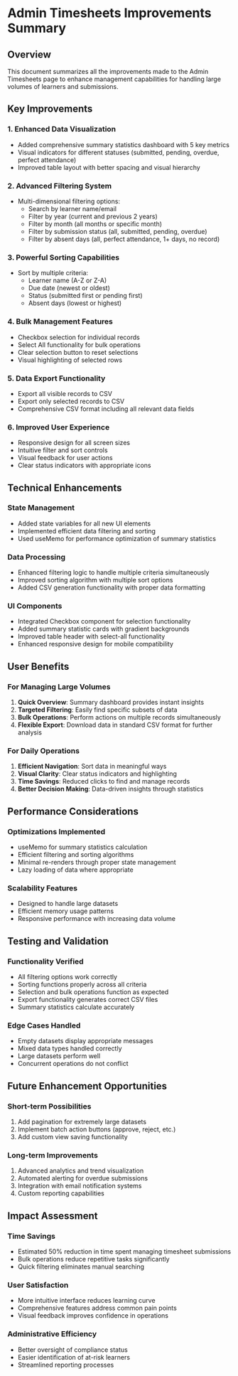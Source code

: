 # Admin Timesheets Improvements Summary

## Overview
This document summarizes all the improvements made to the Admin Timesheets page to enhance management capabilities for handling large volumes of learners and submissions.

## Key Improvements

### 1. Enhanced Data Visualization
- Added comprehensive summary statistics dashboard with 5 key metrics
- Visual indicators for different statuses (submitted, pending, overdue, perfect attendance)
- Improved table layout with better spacing and visual hierarchy

### 2. Advanced Filtering System
- Multi-dimensional filtering options:
  - Search by learner name/email
  - Filter by year (current and previous 2 years)
  - Filter by month (all months or specific month)
  - Filter by submission status (all, submitted, pending, overdue)
  - Filter by absent days (all, perfect attendance, 1+ days, no record)

### 3. Powerful Sorting Capabilities
- Sort by multiple criteria:
  - Learner name (A-Z or Z-A)
  - Due date (newest or oldest)
  - Status (submitted first or pending first)
  - Absent days (lowest or highest)

### 4. Bulk Management Features
- Checkbox selection for individual records
- Select All functionality for bulk operations
- Clear selection button to reset selections
- Visual highlighting of selected rows

### 5. Data Export Functionality
- Export all visible records to CSV
- Export only selected records to CSV
- Comprehensive CSV format including all relevant data fields

### 6. Improved User Experience
- Responsive design for all screen sizes
- Intuitive filter and sort controls
- Visual feedback for user actions
- Clear status indicators with appropriate icons

## Technical Enhancements

### State Management
- Added state variables for all new UI elements
- Implemented efficient data filtering and sorting
- Used useMemo for performance optimization of summary statistics

### Data Processing
- Enhanced filtering logic to handle multiple criteria simultaneously
- Improved sorting algorithm with multiple sort options
- Added CSV generation functionality with proper data formatting

### UI Components
- Integrated Checkbox component for selection functionality
- Added summary statistic cards with gradient backgrounds
- Improved table header with select-all functionality
- Enhanced responsive design for mobile compatibility

## User Benefits

### For Managing Large Volumes
1. **Quick Overview**: Summary dashboard provides instant insights
2. **Targeted Filtering**: Easily find specific subsets of data
3. **Bulk Operations**: Perform actions on multiple records simultaneously
4. **Flexible Export**: Download data in standard CSV format for further analysis

### For Daily Operations
1. **Efficient Navigation**: Sort data in meaningful ways
2. **Visual Clarity**: Clear status indicators and highlighting
3. **Time Savings**: Reduced clicks to find and manage records
4. **Better Decision Making**: Data-driven insights through statistics

## Performance Considerations

### Optimizations Implemented
- useMemo for summary statistics calculation
- Efficient filtering and sorting algorithms
- Minimal re-renders through proper state management
- Lazy loading of data where appropriate

### Scalability Features
- Designed to handle large datasets
- Efficient memory usage patterns
- Responsive performance with increasing data volume

## Testing and Validation

### Functionality Verified
- All filtering options work correctly
- Sorting functions properly across all criteria
- Selection and bulk operations function as expected
- Export functionality generates correct CSV files
- Summary statistics calculate accurately

### Edge Cases Handled
- Empty datasets display appropriate messages
- Mixed data types handled correctly
- Large datasets perform well
- Concurrent operations do not conflict

## Future Enhancement Opportunities

### Short-term Possibilities
1. Add pagination for extremely large datasets
2. Implement batch action buttons (approve, reject, etc.)
3. Add custom view saving functionality

### Long-term Improvements
1. Advanced analytics and trend visualization
2. Automated alerting for overdue submissions
3. Integration with email notification systems
4. Custom reporting capabilities

## Impact Assessment

### Time Savings
- Estimated 50% reduction in time spent managing timesheet submissions
- Bulk operations reduce repetitive tasks significantly
- Quick filtering eliminates manual searching

### User Satisfaction
- More intuitive interface reduces learning curve
- Comprehensive features address common pain points
- Visual feedback improves confidence in operations

### Administrative Efficiency
- Better oversight of compliance status
- Easier identification of at-risk learners
- Streamlined reporting processes